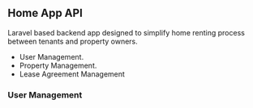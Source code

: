 ## Home App API

Laravel based backend app designed to simplify home renting process between tenants and property owners.

- User Management.
- Property Management.
- Lease Agreement Management

### User Management 
